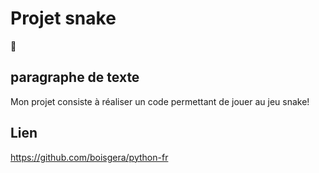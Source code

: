 # Projet snake

🐍

## paragraphe de texte

Mon projet consiste à réaliser un code permettant de jouer au jeu snake!

## Lien

<https://github.com/boisgera/python-fr>


